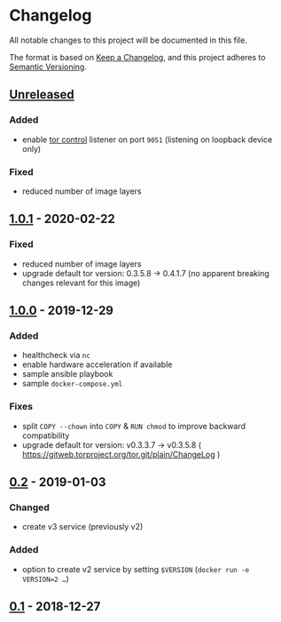 # Changelog
All notable changes to this project will be documented in this file.

The format is based on [Keep a Changelog](https://keepachangelog.com/en/1.0.0/),
and this project adheres to [Semantic Versioning](https://semver.org/spec/v2.0.0.html).

## [Unreleased]
### Added
- enable [tor control](https://gitweb.torproject.org/torspec.git/tree/control-spec.txt)
  listener on port `9051`
  (listening on loopback device only)

### Fixed
- reduced number of image layers

## [1.0.1] - 2020-02-22
### Fixed
- reduced number of image layers
- upgrade default tor version: 0.3.5.8 -> 0.4.1.7
  (no apparent breaking changes relevant for this image)

## [1.0.0] - 2019-12-29
### Added
- healthcheck via `nc`
- enable hardware acceleration if available
- sample ansible playbook
- sample `docker-compose.yml`

### Fixes
- split `COPY --chown` into `COPY` & `RUN chmod`
  to improve backward compatibility
- upgrade default tor version: v0.3.3.7 -> v0.3.5.8
  ( https://gitweb.torproject.org/tor.git/plain/ChangeLog )

## [0.2] - 2019-01-03
### Changed
- create v3 service (previously v2)

### Added
- option to create v2 service by setting `$VERSION`
  (`docker run -e VERSION=2 …`)

## [0.1] - 2018-12-27

[Unreleased]: https://github.com/fphammerle/docker-onion-service/compare/v1.0.1...HEAD
[1.0.1]: https://github.com/fphammerle/docker-onion-service/compare/v1.0.0...v1.0.1
[1.0.0]: https://github.com/fphammerle/docker-onion-service/compare/0.2-tor0.3.3.7-amd64...v1.0.0
[0.2]: https://github.com/fphammerle/docker-onion-service/compare/0.1-tor0.3.3.7-amd64...0.2-tor0.3.3.7-amd64
[0.1]: https://github.com/fphammerle/docker-onion-service/tree/0.1-tor0.3.3.7-amd64
